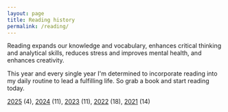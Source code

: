 ```yaml
---
layout: page
title: Reading history
permalink: /reading/
---
```


Reading expands our knowledge and vocabulary, enhances critical thinking and analytical skills, reduces stress and improves mental health, and enhances creativity.

This year and every single year I'm determined to incorporate reading into my daily routine to lead a fulfilling life. So grab a book and start reading today.

[2025](/reading/2025) (4),
[2024](/reading/2024) (11),
[2023](/reading/2023) (11),
[2022](/reading/2022) (18),
[2021](/reading/2021) (14)

